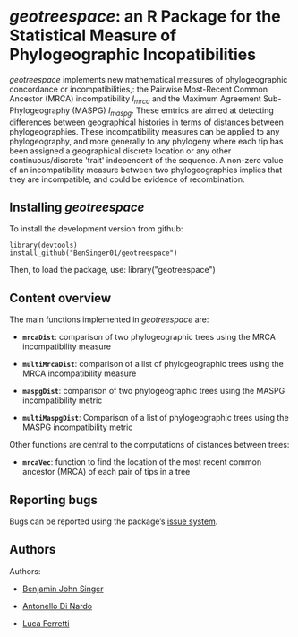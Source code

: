 # *geotreespace*: an R Package for the Statistical Measure of Phylogeographic Incopatibilities

*geotreespace* implements new mathematical measures of phylogeographic concordance or incompatibilities,:
the Pairwise Most-Recent Common Ancestor (MRCA) incompatibility $I_{mrca}$ and the Maximum Agreement Sub-Phylogeography (MASPG) $I_{maspg}$.
These emtrics are aimed at detecting differences between geographical histories in terms of
distances between phylogeographies. These incompatibility measures can be applied
to any phylogeography, and more generally to any phylogeny where each tip has been assigned
a geographical discrete location or any other continuous/discrete 'trait' independent of the sequence.
A non-zero value of an incompatibility measure between two phylogeographies implies that they are incompatible,
and could be evidence of recombination.


## Installing *geotreespace*

To install the development version from github:

    library(devtools)
    install_github("BenSinger01/geotreespace")

Then, to load the package, use:
    library("geotreespace")


## Content overview

The main functions implemented in *geotreespace* are:

-  **`mrcaDist`**: comparison of two phylogeographic trees using the MRCA incompatibility measure

-  **`multiMrcaDist`**: comparison of a list of phylogeographic trees using the MRCA incompatibility measure

-  **`maspgDist`**: comparison of two phylogeographic trees using the MASPG incompatibility metric

-  **`multiMaspgDist`**: Comparison of a list of phylogeographic trees using the MASPG incompatibility metric

Other functions are central to the computations of distances between
trees:

-  **`mrcaVec`**: function to find the location of the most recent common ancestor (MRCA) of each pair of tips in a tree


## Reporting bugs

Bugs can be reported using the package’s
[issue system](https://github.com/BenSinger01/geotreespace/issues).


## Authors

Authors:

- [Benjamin John Singer](https://twitter.com/_bensinger?lang=en-GB)

- [Antonello Di Nardo](https://www.pirbright.ac.uk/users/dr-antonello-di-nardo)

- [Luca Ferretti](https://sites.google.com/view/lucaferretti)
